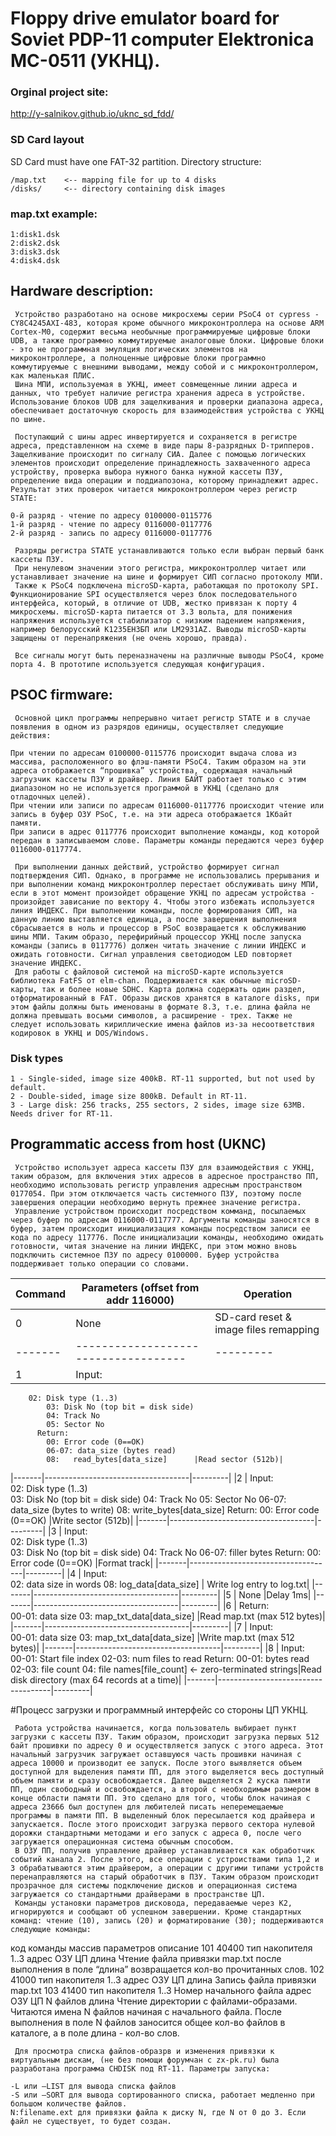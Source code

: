 # Floppy drive emulator board for Soviet PDP-11 computer Elektronica MC-0511 (УКНЦ). 

### Orginal project site:
http://y-salnikov.github.io/uknc_sd_fdd/

### SD Card layout
SD Card must have one FAT-32 partition. Directory structure:
```
/map.txt    <-- mapping file for up to 4 disks
/disks/     <-- directory containing disk images
```

### map.txt example:
```
1:disk1.dsk
2:disk2.dsk
3:disk3.dsk
4:disk4.dsk
```

## Hardware description:

     Устройство разработано на основе микросхемы серии PSoC4 от cypress - CY8C4245AXI-483, которая кроме обычного микроконтроллера на основе ARM Cortex-M0, содержит весьма необычные программируемые цифровые блоки UDB, а также программно коммутируемые аналоговые блоки. Цифровые блоки - это не программная эмуляция логических элементов на микроконтроллере, а полноценные цифровые блоки программно коммутируемые с внешними выводами, между собой и с микроконтроллером, как маленькая ПЛИС.
     Шина МПИ, используемая в УКНЦ, имеет совмещенные линии адреса и данных, что требует наличие регистра хранения адреса в устройстве. Использование блоков UDB для защелкивания и проверки диапазона адреса, обеспечивает достаточную скорость для взаимодействия устройства с УКНЦ по шине.

     Поступающий с шины адрес инвертируется и сохраняется в регистре адреса, представленном на схеме в виде пары 8-разрядных D-трипперов. Защелкивание происходит по сигналу СИА. Далее с помощью логических элементов происходит определение принадлежность захваченного адреса устройству, проверка выбора нужного банка нужной кассеты ПЗУ, определение вида операции и поддиапозона, которому принадлежит адрес. Результат этих проверок читается микроконтроллером через регистр STATE:

    0-й разряд - чтение по адресу 0100000-0115776
    1-й разряд - чтение по адресу 0116000-0117776
    2-й разряд - запись по адресу 0116000-0117776

     Разряды регистра STATE устанавливаются только если выбран первый банк кассеты ПЗУ.
     При ненулевом значении этого регистра, микроконтроллер читает или устанавливает значение на шине и формирует СИП согласно протоколу МПИ.
     Также к PSoC4 подключена microSD-карта, работающая по протоколу SPI. Функционирование SPI осуществляется через блок последовательного интерфейса, который, в отличие от UDB, жестко привязан к порту 4 микросхемы. microSD-карта питается от 3.3 вольта, для понижения напряжения используется стабилизатор с низким падением напряжения, например белорусский K1235ЕН3БП или LM2931AZ. Выводы microSD-карты защищены от перенапряжения (не очень хорошо, правда).

     Все сигналы могут быть переназначены на различные выводы PSoC4, кроме порта 4. В прототипе используется следующая конфигурация.

## PSOC firmware:

     Основной цикл программы непрерывно читает регистр STATE и в случае появления в одном из разрядов единицы, осуществляет следующие действия:

    При чтении по адресам 0100000-0115776 происходит выдача слова из массива, расположенного во флэш-памяти PSoC4. Таким образом на эти адреса отображается “прошивка” устройства, содержащая начальный загрузчик кассеты ПЗУ и драйвер. Линия БАЙТ работает только с этим диапазоном но не используется программой в УКНЦ (сделано для отладочных целей).
    При чтении или записи по адресам 0116000-0117776 происходит чтение или запись в буфер ОЗУ PSoC, т.е. на эти адреса отображается 1Кбайт памяти.
    При записи в адрес 0117776 происходит выполнение команды, код которой передан в записываемом слове. Параметры команды передаются через буфер 0116000-0117774.

     При выполнении данных действий, устройство формирует сигнал подтверждения СИП. Однако, в программе не использовались прерывания и при выполнении команд микроконтроллер перестает обслуживать шину МПИ, если в этот момент произойдет обращение УКНЦ по адресам устройства - произойдет зависание по вектору 4. Чтобы этого избежать используется линия ИНДЕКС. При выполнении команды, после формирования СИП, на данную линию выставляется единица, а после завершения выполнения сбрасывается в ноль и процессор в PSoC возвращается к обслуживанию шины МПИ. Таким образо, перефирийный процессор УКНЦ после запуска команды (запись в 0117776) должен читать значение с линии ИНДЕКС и ожидать готовности. Сигнал управления светодиодом LED повторяет значение ИНДЕКС.
     Для работы с файловой системой на microSD-карте используется библиотека FatFS от elm-chan. Поддерживается как обычные microSD-карты, так и более новые SDHC. Карта должна содержать один раздел, отформатированный в FAT. Образы дисков хранятся в каталоге disks, при этом файлы должны быть именованы в формате 8.3, т.е. длина файла не должна превышать восьми символов, а расширение - трех. Также не следует использовать кириллические имена файлов из-за несоответствия кодировок в УКНЦ и DOS/Windows.

### Disk types
    1 - Single-sided, image size 400kB. RT-11 supported, but not used by default.
    2 - Double-sided, image size 800kB. Default in RT-11.
    3 - Large disk: 256 tracks, 255 sectors, 2 sides, image size 63MB. Needs driver for RT-11.

## Programmatic access from host (UKNC)

     Устройство использует адреса кассеты ПЗУ для взаимодействия с УКНЦ, таким образом, для включения этих адресов в адресное пространство ПП, необходимо использовать регистр управления адресным пространством 0177054. При этом отключается часть системного ПЗУ, поэтому после завершения операции необходимо вернуть прежнее значение регистра.
     Управление устройством происходит посредством комманд, посылаемых через буфер по адресам 0116000-0117777. Аргументы команды заносятся в буфер, затем происходит инициализация команды посредством записи ее кода по адресу 117776. После инициализации команды, необходимо ожидать готовности, читая значение на линии ИНДЕКС, при этом можно вновь подключить системное ПЗУ по адресу 0100000. Буфер устройства поддерживает только операции со словами.
     
|Command|Parameters (offset from addr 116000)|Operation|
|-------|------------------------------------|---------|
|0      | None             		     |SD-card reset & image files remapping|
|-------|------------------------------------|---------|
|1	| Input:                                    
	    02: Disk type (1..3)            
            03: Disk No (top bit = disk side)
            04: Track No
            05: Sector No
          Return:
            00: Error code (0==OK)
            06-07: data_size (bytes read)
            08:   read_bytes[data_size]      |Read sector (512b)|
|-------|------------------------------------|---------|
|2	| Input:                                    
	    02: Disk type (1..3)            
            03: Disk No (top bit = disk side)
            04: Track No
            05: Sector No
            06-07: data_size (bytes to write)
            08:   write_bytes[data_size]
          Return:
            00: Error code (0==OK)	     |Write sector (512b)|
|-------|------------------------------------|---------|
|3	| Input:                                    
	    02: Disk type (1..3)            
            03: Disk No (top bit = disk side)
            04: Track No
            06-07: filler bytes
          Return:
            00: Error code (0==OK)	     |Format track|
|-------|------------------------------------|---------|
|4	| Input:                                    
            02:   data size in words
            08:   log_data[data_size]        | Write log entry to log.txt|
|-------|------------------------------------|---------|
|5	| None                               |Delay 1ms|
|-------|------------------------------------|---------|
|6	| Return:                                   
            00-01:  data size
            03:   map_txt_data[data_size]    |Read map.txt (max 512 bytes)|
|-------|------------------------------------|---------|
|7	| Input:                                    
            00-01:  data size
            03:   map_txt_data[data_size]    |Write map.txt (max 512 bytes)|
|-------|------------------------------------|---------|
|8	| Input:                                    
            00-01:  Start file index
            02-03:  num files to read
          Return:
            00-01:  bytes read
            02-03:  file count
               04: file names[file_count]   <- zero-terminated strings|Read disk directory (max 64 records at a time)|
|-------|------------------------------------|---------|

#Процесс загрузки и программный интерфейс со стороны ЦП УКНЦ.

     Работа устройства начинается, когда пользователь выбирает пункт загрузки с кассеты ПЗУ. Таким образом, происходит загрузка первых 512 байт прошивки по адресу 0 и осуществляется запуск с этого адреса. Этот начальный загрузчик загружает оставшуюся часть прошивки начиная с адреса 10000 и производит ее запуск. После этого выявляется объем доступной для выделения памяти ПП, для этого выделяется весь доступный объем памяти и сразу освобождается. Далее выделяется 2 куска памяти ПП, один свободный и освобождается, а второй с необходимым размером в конце области памяти ПП. Это сделано для того, чтобы блок начиная с адреса 23666 был доступен для любителей писать неперемещаемые программы в памяти ПП. В выделенный блок пересылается код драйвера и запускается. После этого происходит загрузка первого сектора нулевой дорожки стандартными методами и его запуск с адреса 0, после чего загружается операционная система обычным способом.
     В ОЗУ ПП, получив управление драйвер устанавливается как обработчик событий канала 2. После этого, все операции с устроиствами типа 1,2 и 3 обрабатываются этим драйвером, а операции с другими типами устройств перенаправляются на старый обработчик в ПЗУ. Таким образом происходит прозрачное для системы подключение дисков и операционная система загружается со стандартными драйверами в пространстве ЦП.
     Команды установки параметров дисковода, передаваемые через К2, игнорируются и сообщают об успешном завершении. Кроме стандартных команд: чтение (10), запись (20) и форматирование (30); поддерживаются следующие команды:
код команды 	массив параметров 	описание
101 	40400
тип накопителя 1..3
адрес ОЗУ ЦП
длина 	Чтение файла привязки map.txt
после выполнения в поле “длина” возвращается кол-во прочитанных слов.
102 	41000
тип накопителя 1..3
адрес ОЗУ ЦП
длина 	Запись файла привязки map.txt
103 	41400
тип накопителя 1..3
Номер начального файла
адрес ОЗУ ЦП
N файлов
длина 	Чтение директории с файлами-образами.
Читаются имена N файлов начиная с начального файла. После выполнения в поле N файлов заносится общее кол-во файлов в каталоге, а в поле длина - кол-во слов.

     Для просмотра списка файлов-образрв и изменения привязки к виртуальным дискам, (не без помощи форумчан с zx-pk.ru) была разработана программа CHDISK под RT-11. Параметры запуска:

    -L или –LIST для вывода списка файлов
    -S или –SORT для вывода сортированного списка, работает медленно при большом количестве файлов.
    N:filename.ext для привязки файла к диску N, где N от 0 до 3. Если файл не существует, то будет создан.


